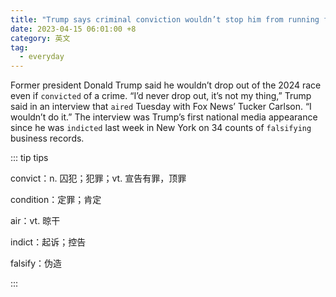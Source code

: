 ```yaml
---
title: "Trump says criminal conviction wouldn’t stop him from running for president"
date: 2023-04-15 06:01:00 +8
category: 英文
tag:
  - everyday
---
```


Former president Donald Trump said he wouldn’t drop out of the 2024 race even if `convicted` of a crime. “I’d never drop out, it’s not my thing,” Trump said in an interview that `aired` Tuesday with Fox News’ Tucker Carlson. “I wouldn’t do it.” The interview was Trump’s first national media appearance since he was `indicted` last week in New York on 34 counts of `falsifying` business records.

::: tip tips

convict：n. 囚犯；犯罪；vt. 宣告有罪，顶罪

condition：定罪；肯定

air：vt. 晾干

indict：起诉；控告

falsify：伪造

:::
